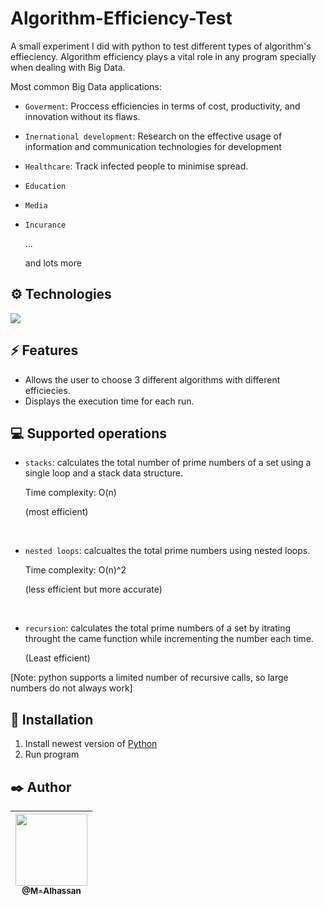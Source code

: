 # Algorithm-Efficiency-Test
A small experiment I did with python to test different types of algorithm's effieciency. Algorithm efficiency plays a vital role in any program specially when dealing with Big Data.


Most common Big Data applications:
- `Goverment`: 
Proccess efficiencies in terms of cost, productivity, and innovation without its flaws.
- `Inernational development`:
Research on the effective usage of information and communication technologies for development 
- `Healthcare`:
Track infected people to minimise spread.
- `Education`
- `Media`
- `Incurance`

    ...

    and lots more

## ⚙️ Technologies

<img src="https://img.icons8.com/color/48/000000/python--v1.png"/>

## ⚡ Features

-   Allows the user to choose 3 different algorithms with different efficiecies.
- Displays the execution time for each run.

## 💻 Supported operations
-   `stacks`: calculates the total number of prime numbers of a set using a single loop and a stack data structure.

    Time complexity: O(n)

    (most efficient)

<br>

- `nested loops`: calcualtes the total prime numbers using nested loops.

    Time complexity: O(n)^2

    (less efficient but more accurate)

<br>

- `recursion`: calculates the total prime numbers of a set by itrating throught the came function while incrementing the number each time.

    (Least efficient)

[Note: python supports a limited number of recursive calls, so large numbers do not always work]


## 🔧 Installation

1. Install newest version of [Python](https://www.python.org/)
2. Run program

## ✒️ Author

| [<img src="https://github.com/M-Alhassan.png?size=115" width="115"><br><sub>@M-Alhassan</sub>](https://github.com/M-Alhassan) |
| :---------------------------------------------------------------------------------------------------------------------------: |